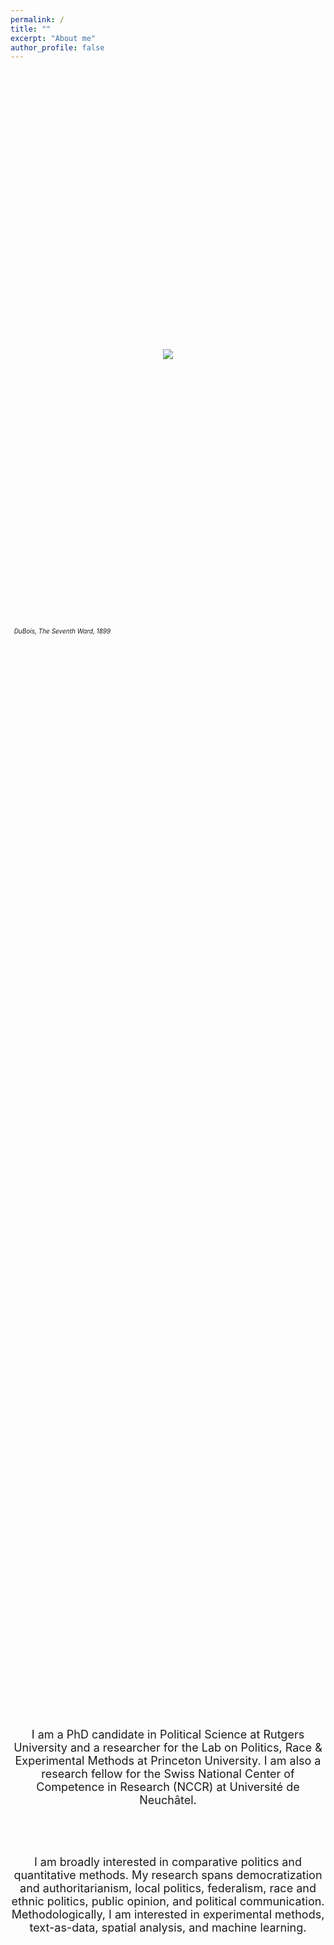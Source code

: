 ```yaml
---
permalink: /
title: ""
excerpt: "About me"
author_profile: false
---
```


 <br/>

<html>
<head>
    <style>
        * {
            margin: 0;
            padding: 0;
        }
        .imgbox {
            display: grid;
            height: 100%;
        }
        .center-fit {
            max-width: 100%;
            max-height: 100vh;
            margin: auto;
        }
    </style>
</head>
<body>
<div class="imgbox">
    <img class="center-fit" src='seventhward.jpg' >
      <figcaption><em> <font size="-2"> &nbsp;&nbsp;DuBois, The Seventh Ward, 1899 </font> </em></figcaption>

<br/> 

 <font size="4">
  
<center>

<p style="margin-left:6em;margin-right:6em">

I am a PhD candidate in Political Science at <a style="text-decoration:none"  href="https://polisci.rutgers.edu/" target = "blank_"> Rutgers University </a> and a researcher for the Lab on Politics, Race & Experimental Methods at <a style="text-decoration:none" href="https://politics.princeton.edu/" target = "blank_">
Princeton University</a>. I am also a research fellow for the <a style="text-decoration:none"  href="https://nccr-onthemove.ch/about-us/" target = "blank_"> Swiss National Center of Competence in Research (NCCR)  </a> at Université de Neuchâtel.

<br/><br/>

I am broadly interested in comparative politics and quantitative methods. My research spans democratization and authoritarianism, local politics, federalism, race and ethnic politics, public opinion, and political communication. Methodologically, I am interested in experimental methods, text-as-data, spatial analysis, and machine learning. 

<br/><br/>

</p>


